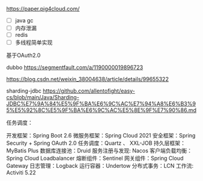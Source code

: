 https://paper.pig4cloud.com/

- [ ] java gc
- [ ] 内存泄漏
- [ ] redis
- [ ] 多线程简单实现

基于OAuth2.0

dubbo
https://segmentfault.com/a/1190000019896723

https://blog.csdn.net/weixin_38004638/article/details/99655322



sharding-jdbc
https://github.com/allentofight/easy-cs/blob/main/Java/Sharding-JDBC%E7%9A%84%E5%9F%BA%E6%9C%AC%E7%94%A8%E6%B3%95%E5%92%8C%E5%9F%BA%E6%9C%AC%E5%8E%9F%E7%90%86.md

任务调度：


开发框架：Spring Boot 2.6
微服务框架：Spring Cloud 2021
安全框架：Spring Security + Spring OAuth 2.0
任务调度：Quartz 、 XXL-JOB
持久层框架：MyBatis Plus
数据库连接池：Druid
服务注册与发现: Nacos
客户端负载均衡：Spring Cloud Loadbalancer
熔断组件：Sentinel
网关组件：Spring Cloud Gateway
日志管理：Logback
运行容器：Undertow
分布式事务：LCN
工作流: Activiti 5.22